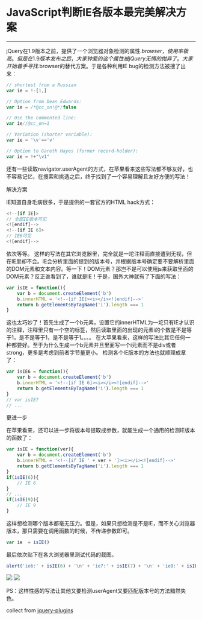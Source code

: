 
# JavaScript判断IE各版本最完美解决方案
---

jQuery在1.9版本之前，提供了一个浏览器对象检测的属性$.browser，使用率极高。但是在1.9版本发布之后，大家钟爱的这个属性被jQuery无情的抛弃了。大家开始着手寻找$.browser的替代方案。于是各种利用IE bug的检测方法被搜了出来：

```javascript
// shortest from a Russian
var ie = !-[1,]

// Option from Dean Edwards:
var ie = /*@cc_on!@*/false

// Use the commented line:
var ie//@cc_on=1

// Variation (shorter variable):
var ie = '\v'=='v'

// Option to Gareth Hayes (former record-holder):
var ie = !+"\v1"
```
还有一些读取navigator.userAgent的方式，在苹果看来这些写法都不够友好，也不容易记忆，在搜索和挑选之后，终于找到了一个容易理解且友好方便的写法！

解决方案

IE知道自身毛病很多，于是提供的一套官方的HTML hack方式：
```javascript
<!--[if IE]>
// 全部IE版本可见
<![endif]-->
<!--[if IE 6]>
// IE6可见
<![endif]-->
```
依次等等。
这样的写法在其它浏览器里，完全就是一坨注释而直接遭到无视，但在IE里却不会。IE会分析里面的提到的版本号，并根据版本号确定要不要解析里面的DOM元素和文本内容。等一下！DOM元素？那岂不是可以使用js来获取里面的DOM元素？反正谁看到了，谁就是IE！于是，国外大神就有了下面的写法：
```javascript
var isIE = function(){
    var b = document.createElement('b')
    b.innerHTML = '<!--[if IE]><i></i><![endif]-->'
    return b.getElementsByTagName('i').length === 1
}
```
这也太巧妙了！首先生成了一个b元素，设置它的innerHTML为一坨只有IE才认识的注释，注释里只有一个空的标签，然后读取里面的出现的元素i的个数是不是等于1，是不是等于1，是不是等于1。。。。
在大苹果看来，这样的写法比其它任何一种都要好。至于为什么生成一个b元素并且里面写一个i元素而不是div或者strong，更多是考虑到前者字节量更小。
检测各个IE版本的方法也就顺理成章了：
```javascript
var isIE6 = function(){
    var b = document.createElement('b')
    b.innerHTML = '<!--[if IE 6]><i></i><![endif]-->'
    return b.getElementsByTagName('i').length === 1
}
// var isIE7
// ...
```
更进一步

在苹果看来，还可以进一步将版本号提取成参数，就能生成一个通用的检测IE版本的函数了：
```javascript
var isIE = function(ver){
    var b = document.createElement('b')
    b.innerHTML = '<!--[if IE ' + ver + ']><i></i><![endif]-->'
    return b.getElementsByTagName('i').length === 1
}
if(isIE(6)){
    // IE 6
}
// ...
if(isIE(9)){
    // IE 9
}
```
这样想检测哪个版本都毫无压力。但是，如果只想检测是不是IE，而不关心浏览器版本，那只需要在调用函数的时候，不传递参数即可。
```javascript
var ie  = isIE()
```
最后依次贴下在各大浏览器里测试代码的截图。
```javascript
alert('ie6:' + isIE(6) + '\n' + 'ie7:' + isIE(7) + '\n' + 'ie8:' + isIE(8) + '\n' + 'ie9:' + isIE(9) + '\n' + 'ie:' + isIE())
```
![](https://raw.githubusercontent.com/ForestarFED/FED-SPEC/master/img/other_tech/ie-identity1.png)
![](https://raw.githubusercontent.com/ForestarFED/FED-SPEC/master/img/other_tech/ie-identity2.png)

PS：这样性感的写法让其他又要检测userAgent又要匹配版本号的方法黯然失色。


collect from [jquery-plugins](https://github.com/nioteam/jquery-plugins/issues/12)

